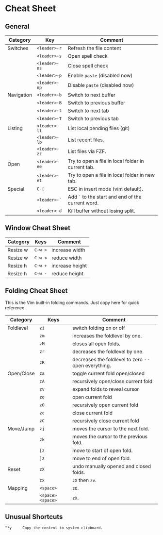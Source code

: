 # Cheat Sheet

## General

| Category   | Key               | Comment                                              |
| ---------- | ------------------| -----------------------------------------------------|
| Switches   | `<leader>-r`      | Refresh the file content                             |
|            | `<leader>-s`      | Open spell check                                     |
|            | `<leader>-ns`     | Close spell check                                    |
|            | `<leader>-p`      | Enable `paste` (disabled now)                        |
|            | `<leader>-np`     | Disable `paste`  (disabled now)                      |
| Navigation | `<leader>-b`      | Switch to next buffer                                |
|            | `<leader>-B`      | Switch to previous buffer                            |
|            | `<leader>-t`      | Switch to next tab                                   |
|            | `<leader>-T`      | Switch to previous tab                               |
| Listing    | `<leader>-ll`     | List local pending files (git)                       |
|            | `<leader>-lb`     | List recent files.                                   |
|            | `<leader>-zz`     | List files via FZF.                                  |
| Open       | `<leader>-ee`     | Try to open a file in local folder in current tab.   |
|            | `<leader>-et`     | Try to open a file in local folder in new tab.       |
| Special    | `` C-[ ``         | ESC in insert mode (vim default).                    |
|            | `` <leader>-` ``  | Add `` ` `` to the start and end of the current word.|
|            | `` <leader>-d ``  | Kill buffer without losing split.                    |

## Window Cheat Sheet

| Category   | Keys              | Comment                                              |
| ---------- | ------------------| -----------------------------------------------------|
| Resize w   | `C-w >`           | increase width                                       |
| Resize w   | `C-w <`           | reduce   width                                       |
| Resize h   | `C-w +`           | increase height                                      |
| Resize h   | `C-w -`           | reduce   height                                      |

## Folding Cheat Sheet

This is the Vim built-in folding commands. Just copy here for quick reference.

| Category   | Keys              | Comment                                              |
| ---------- | ------------------| -----------------------------------------------------|
| Foldlevel  | `zi`              | switch folding on or off                             |
|            | `zm`              | increases the foldlevel by one.                      |
|            | `zM`              | closes all open folds.                               |
|            | `zr`              | decreases the foldlevel by one.                      |
|            | `zR`              | decreases the foldlevel to zero -- open everything.  |
| Open/Close | `za`              | toggle current fold open/closed                      |
|            | `zA`              | recursively open/close current fold                  |
|            | `zv`              | expand folds to reveal cursor                        |
|            | `zo`              | open current fold                                    |
|            | `zO`              | recursively open current fold                        |
|            | `zc`              | close current fold                                   |
|            | `zC`              | recursively close current fold                       |
| Move/Jump  | `zj`              | moves the cursor to the next fold.                   |
|            | `zk`              | moves the cursor to the previous fold.               |
|            | `[z`              | move to start of open fold.                          |
|            | `]z`              | move to end of open fold.                            |
| Reset      | `zX`              | undo manually opened and closed folds.               |
|            | `zx`              | `zX` then `zv`.                                      |
| Mapping    | `<space>`         | `zO`.                                                |
|            | `<space><space>`  | `zX`.                                                |


## Unusual Shortcuts

    "*y     Copy the content to system clipboard.

